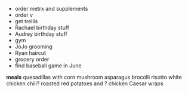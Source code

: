 * order metrx and supplements
* order v
* get trellis
* Rachael birthday stuff
* Audrey birthday stuff
* gym
* JoJo grooming
* Ryan haircut 
* grocery order
* find baseball game in June

**meals**
quesadillas with corn 
mushroom asparagus brocolli risotto 
white chicken chili? 
roasted red potatoes and ?
chicken Caesar wraps

